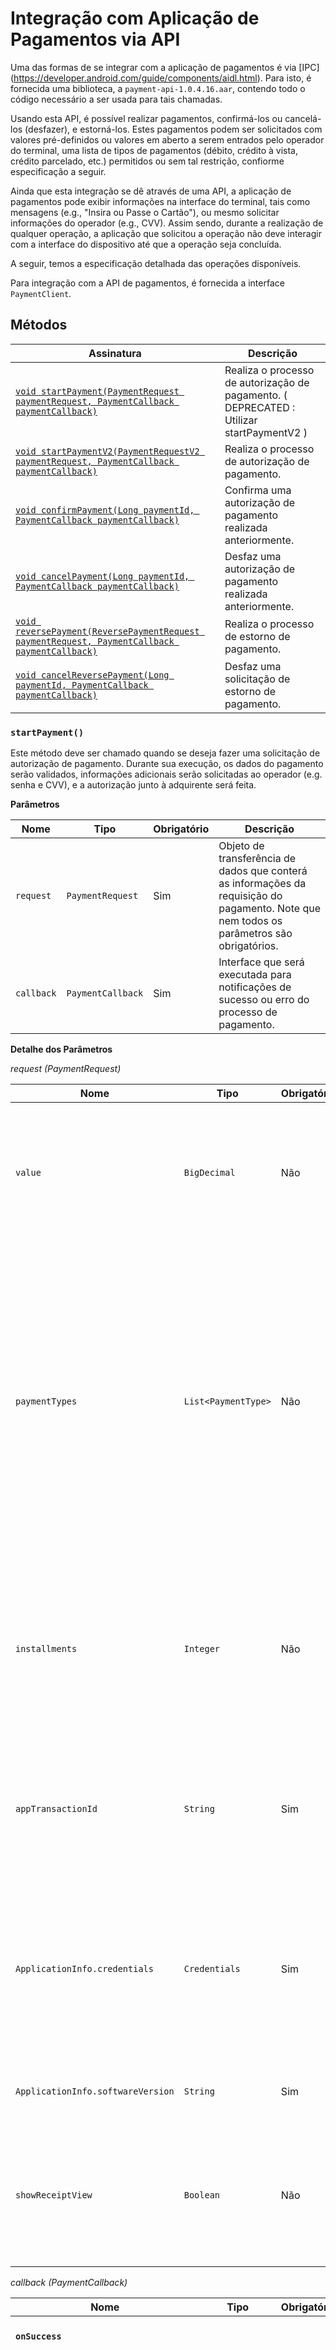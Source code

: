 # Integração com Aplicação de Pagamentos via API

Uma das formas de se integrar com a aplicação de pagamentos é via [IPC] (https://developer.android.com/guide/components/aidl.html). Para isto, é fornecida uma biblioteca, a `payment-api-1.0.4.16.aar`, contendo todo o código necessário a ser usada para tais chamadas.

Usando esta API, é possível realizar pagamentos, confirmá-los ou cancelá-los (desfazer), e estorná-los. Estes pagamentos podem ser solicitados com valores pré-definidos ou valores em aberto a serem entrados pelo operador do terminal, uma lista de tipos de pagamentos (débito, crédito à vista, crédito parcelado, etc.) permitidos ou sem tal restrição, confiorme especificação a seguir.

Ainda que esta integração se dê através de uma API, a aplicação de pagamentos pode exibir informações na interface do terminal, tais como mensagens (e.g., "Insira ou Passe o Cartão"), ou mesmo solicitar informações do operador (e.g., CVV). Assim sendo, durante a realização de qualquer operação, a aplicação que solicitou a operação não deve interagir com a interface do dispositivo até que a operação seja concluída.

A seguir, temos a especificação detalhada das operações disponíveis.

Para integração com a API de pagamentos, é fornecida a interface `PaymentClient`.
  
## Métodos
  
| Assinatura | Descrição |
| -------- | -------- |
| [`void startPayment(PaymentRequest paymentRequest, PaymentCallback paymentCallback)`](#startpayment)| Realiza o processo de autorização de pagamento. ( DEPRECATED : Utilizar startPaymentV2 ) |
| [`void startPaymentV2(PaymentRequestV2 paymentRequest, PaymentCallback paymentCallback)`](#startpayment)| Realiza o processo de autorização de pagamento. |
| [`void confirmPayment(Long paymentId, PaymentCallback paymentCallback)`](#confirmpayment) | Confirma uma autorização de pagamento realizada anteriormente.   |
| [`void cancelPayment(Long paymentId, PaymentCallback paymentCallback)`](#cancelpayment) | Desfaz uma autorização de pagamento realizada anteriormente. |
| [`void reversePayment(ReversePaymentRequest paymentRequest, PaymentCallback paymentCallback)`](#reversepayment) | Realiza o processo de estorno de pagamento.  |
| [`void cancelReversePayment(Long paymentId, PaymentCallback paymentCallback)`](#cancelReversepayment) | Desfaz uma solicitação de estorno de pagamento.  |

### `startPayment()`

Este método deve ser chamado quando se deseja fazer uma solicitação de autorização de pagamento. Durante sua execução, os dados do pagamento serão validados, informações adicionais serão solicitadas ao operador (e.g. senha e CVV), e a autorização junto à adquirente será feita.

**Parâmetros**

| Nome | Tipo | Obrigatório | Descrição |
| -------- | -------- | -------- | -------- |
| `request` | `PaymentRequest` | Sim | Objeto de transferência de dados que conterá as informações da requisição do pagamento. Note que nem todos os parâmetros são obrigatórios.  |
| `callback` | `PaymentCallback` | Sim | Interface que será executada para notificações de sucesso ou erro do processo de pagamento.   |
    
**Detalhe dos Parâmetros**  
  
_request (PaymentRequest)_

| Nome | Tipo | Obrigatório | Descrição |
| -------- | -------- | -------- | -------- |
| `value` | `BigDecimal` | Não | Valor do pagamento solicitado. Caso não seja preenchido (null), a interface solicitará o valor do operador. |
| `paymentTypes` | `List<PaymentType>` | Não | Tipos de pagamentos (Débito, Crédito, Voucher, etc.) permitidos para este pagamento. Caso seja vazio ou seja null, significa que todos os tipos são permitidos. Caso contenha apenas um, este tipo será o utilizado (se possível) e não será perguntado nada ao operador. |
| `installments` | `Integer` | Não | Quantidade de parcelas. Usado apenas para tipos de pagamentos que suportem parcelamento e neste caso é obrigatório. Valor deve ser entre 2 e 99. | 
| `appTransactionId` | `String` | Sim | Identificador da transação integrada para o software que originou a solicitação de pagamento. Não deve se repetir. |
| `ApplicationInfo.credentials` | `Credentials` | Sim | Credenciais da aplicação que está solicitando a operação, conforme cadastro na PayStore. Basicamente, trata-se da identificação da aplicação e o token de acesso. | 
| `ApplicationInfo.softwareVersion` | `String` | Sim | Versão da aplicação que está solicitando o pagamento. | 
| `showReceiptView` | `Boolean` | Não | Indica se a tela de comprovante deve ser exibida pela aplicação de pagamentos (_true_) ou não (_false_). O valor padrão é _false_. | 

_callback (PaymentCallback)_

| Nome | Tipo | Obrigatório | Descrição |
| -------- | -------- | -------- | -------- |
| **`onSuccess`** ||| Método para notificação em caso de sucesso |
| `Payment.value` | `BigDecimal` | Sim | Valor do pagamento. Este é o valor que foi aprovado pela adquirente. Deve ser validado sempre na resposta, ainda que tenha sido passado como parâmetro, pois há adquirentes que, para algumas situações, aprovam valores diferentes dos solicitados. |
| `Payment.paymentType` | `PaymentType` | Sim | Tipo de pagamento (Débito, Crédito, Voucher, etc.) usado no pagamento. |
| `Payment.installments` | `Integer` | Não | Quantidade de parcelas do pagamento. |
| `Payment.acquirer` | `String` | Sim | Adquirente que autorizou o pagamento. |
| `Payment.paymentId` | `String` | Sim | Identificador da transação para a aplicação de pagamentos. Esta é a informação a ser usada para a confirmação e desfazimento. |
| `Payment.brand` | `String` | Sim | Bandeira do cartão usado no pagamento. |
| `Payment.bin` | `String` | Sim | Bin do cartão usado no pagamento. |
| `Payment.panLast4Digits` | `String` | Sim | Últimos 4 dígitos do PAN do cartão usado na transação. |
| `Payment.captureType` | `CaptureType` | Sim | Forma de captura do cartão usado na transação. |
| `Payment.paymentStatus` | `PaymentStatus` | Sim | Situação do pagamento. No caso de solitações retornadas com sucesso, esta informação sempre será _PENDING_, requerendo uma confirmação ou desfazimento para a sua conclusão definitiva. |
| `Payment.paymentDate` | `Date` | Sim | Data/hora do pagamento para a aplicação de pagamentos. |
| `Payment.acquirerId` | `String` | Sim | Identificador da transação para a adquirente. Identificador que consta no arquivo que a adquirente fornece, de forma que viabilize a conciliação do pagamento com a transação integrada. |
| `Payment.acquirerResponseCode` | `String` | Sim | Código de resposta da adquirente. |
| `Payment.acquirerResponseDate` | `String` | Sim | Data/hora retornada pela adquirente. |
| `Payment.acquirerAuthorizationNumber` | `String` | Sim | Número da autorização fornecido pela adquirente (que consta no comprovante do portador do cartão). |
| `Payment.Receipt.clientVia` | `String` | Não | Conteúdo do comprovante - via do cliente. |
| `Payment.Receipt.merchantVia` | `String` | Não | Conteúdo do comprovante - via do estabelecimento. |
|||||
| **`onError`** ||| Método para notificação em caso de erro. |
| `ErrorData.paymentsResponseCode` | `String` | Sim | Código de resposta para o erro ocorrido. Vide [Códigos de Resposta](#codigos-de-resposta) |
| `ErrorData.acquirerResponseCode` | `String` | Não | Código de resposta para o erro ocorrido retornado pela adquirente. Note que este erro só será retornado se a transação for não autorizada pela adquirente. |
| `ErrorData.responseMessage` | `String` | Sim | Mensagem descritiva da causa da não autorização. Caso a transação tenha sido negada pela adquirente, conterá a mensagem retornada pela adquirente. |

##### Exemplo

```java
public class MyActivity extends Activity implements PaymentClient.PaymentCallback {

    private PaymentClient paymentClient;

    @Override
    protected void onCreate(Bundle savedInstanceState) {
        super.onCreate(savedInstanceState);
        setContentView(R.layout.activity_payment);
    
        paymentClient = new PaymentClientImpl();
    }

    @Override
    protected void onResume() {
        super.onResume();
        paymentClient.bind(this);
    }

    @Override
    protected void onPause() {
         try {
            paymentClient.unbind(this);
        } catch (Exception e) {
            Log.e(TAG, e.getMessage());
        }
        super.onPause();
    }

    public void doExecute(){
        PaymentRequest request = new PaymentRequest();
        request.setValue(new BigDecimal(50));
        request.setAppTransactionId("123456");
        
        ApplicationInfo appInfo = new ApplciationInfo();
        appInfo.setCredentials(new Credentials("demo-app", "TOKEN-KEY-DEMO"));
        appInfo.setSoftwareVersion("1.0.0.0");
        
        request.setApplicationInfo(appInfo);

        try {
            paymentClient.startPayment(request, this);
        } catch (ClientException e) {
            Log.e(TAG, "Error starting payment", e);
        }
    }

    @Override
    public void onError(String errorMessage) {
        Log.e(TAG, errorMessage);
    }

    @Override
    public void onSuccess(Payment payment) {
        Log.i(TAG, payment.toString());
    }
}
```

### `startPaymentV2()`

Este método deve ser chamado quando se deseja fazer uma solicitação de autorização de pagamento. Durante sua execução, os dados do pagamento serão validados, informações adicionais serão solicitadas ao operador (e.g. senha e CVV), e a autorização junto à adquirente será feita.

**Parâmetros**

| Nome | Tipo | Obrigatório | Descrição |
| -------- | -------- | -------- | -------- |
| `request` | `PaymentRequestV2` | Sim | Objeto de transferência de dados que conterá as informações da requisição do pagamento. Note que nem todos os parâmetros são obrigatórios.  |
| `callback` | `PaymentCallback` | Sim | Interface que será executada para notificações de sucesso ou erro do processo de pagamento.   |
    
**Detalhe dos Parâmetros**  
  
_request (PaymentRequest)_

| Nome | Tipo | Obrigatório | Descrição |
| -------- | -------- | -------- | -------- |
| `value` | `BigDecimal` | Não | Valor do pagamento solicitado. Caso não seja preenchido (null), a interface solicitará o valor do operador. |
| `paymentTypes` | `List<PaymentType>` | Não | Tipos de pagamentos (Débito, Crédito, Voucher, etc.) permitidos para este pagamento. Caso seja vazio ou seja null, significa que todos os tipos são permitidos. Caso contenha apenas um, este tipo será o utilizado (se possível) e não será perguntado nada ao operador. |
| `installments` | `Integer` | Não | Quantidade de parcelas. Usado apenas para tipos de pagamentos que suportem parcelamento e neste caso é obrigatório. Valor deve ser entre 2 e 99. | 
| `appTransactionId` | `String` | Sim | Identificador da transação integrada para o software que originou a solicitação de pagamento. Não deve se repetir. |
| `ApplicationInfo.credentials` | `Credentials` | Sim | Credenciais da aplicação que está solicitando a operação, conforme cadastro na PayStore. Basicamente, trata-se da identificação da aplicação e o token de acesso. | 
| `ApplicationInfo.softwareVersion` | `String` | Sim | Versão da aplicação que está solicitando o pagamento. | 
| `showReceiptView` | `Boolean` | Não | Indica se a tela de comprovante deve ser exibida pela aplicação de pagamentos (_true_) ou não (_false_). O valor padrão é _false_. | 
| `tokenizeCard` | `Boolean` | Não | Indica se deve ser feita a tokenização do cartão após a aprovação do pagamento (true) ou não (false). O valor padrão é false.  | 
| `tokenizeEmail` | `String` | Se tokenizeCard for true, sim, caso contrário, não. | E-mail do portador do cartão. Se “tokenizeCard” for false, este parâmetro é ignorado. | 
| `tokenizeNationalDocument` | `String` | Não | CPF ou CNPJ do portador do cartão. Se “tokenizeCard” for false, este parâmetro é ignorado. Se for true e não for informado esse parâmetro, então a chamada à API de criação de token no e-commerce também não o utilizará. | 
  

_callback (PaymentCallback)_

| Nome | Tipo | Obrigatório | Descrição |
| -------- | -------- | -------- | -------- |
| **`onSuccess`** ||| Método para notificação em caso de sucesso |
| `Payment.value` | `BigDecimal` | Sim | Valor do pagamento. Este é o valor que foi aprovado pela adquirente. Deve ser validado sempre na resposta, ainda que tenha sido passado como parâmetro, pois há adquirentes que, para algumas situações, aprovam valores diferentes dos solicitados. |
| `Payment.paymentType` | `PaymentType` | Sim | Tipo de pagamento (Débito, Crédito, Voucher, etc.) usado no pagamento. |
| `Payment.installments` | `Integer` | Não | Quantidade de parcelas do pagamento. |
| `Payment.acquirer` | `String` | Sim | Adquirente que autorizou o pagamento. |
| `Payment.paymentId` | `String` | Sim | Identificador da transação para a aplicação de pagamentos. Esta é a informação a ser usada para a confirmação e desfazimento. |
| `Payment.brand` | `String` | Sim | Bandeira do cartão usado no pagamento. |
| `Payment.bin` | `String` | Sim | Bin do cartão usado no pagamento. |
| `Payment.panLast4Digits` | `String` | Sim | Últimos 4 dígitos do PAN do cartão usado na transação. |
| `Payment.captureType` | `CaptureType` | Sim | Forma de captura do cartão usado na transação. |
| `Payment.paymentStatus` | `PaymentStatus` | Sim | Situação do pagamento. No caso de solitações retornadas com sucesso, esta informação sempre será _PENDING_, requerendo uma confirmação ou desfazimento para a sua conclusão definitiva. |
| `Payment.paymentDate` | `Date` | Sim | Data/hora do pagamento para a aplicação de pagamentos. |
| `Payment.acquirerId` | `String` | Sim | Identificador da transação para a adquirente. Identificador que consta no arquivo que a adquirente fornece, de forma que viabilize a conciliação do pagamento com a transação integrada. |
| `Payment.acquirerResponseCode` | `String` | Sim | Código de resposta da adquirente. |
| `Payment.acquirerResponseDate` | `String` | Sim | Data/hora retornada pela adquirente. |
| `Payment.acquirerAuthorizationNumber` | `String` | Sim | Número da autorização fornecido pela adquirente (que consta no comprovante do portador do cartão). |
| `Payment.Receipt.clientVia` | `String` | Não | Conteúdo do comprovante - via do cliente. |
| `Payment.Receipt.merchantVia` | `String` | Não | Conteúdo do comprovante - via do estabelecimento. |
| `Payment.cardToken` | `String` | Não | Token do cartão utilizado na transação. |
|||||
| **`onError`** ||| Método para notificação em caso de erro. |
| `ErrorData.paymentsResponseCode` | `String` | Sim | Código de resposta para o erro ocorrido. Vide [Códigos de Resposta](#codigos-de-resposta) |
| `ErrorData.acquirerResponseCode` | `String` | Não | Código de resposta para o erro ocorrido retornado pela adquirente. Note que este erro só será retornado se a transação for não autorizada pela adquirente. |
| `ErrorData.responseMessage` | `String` | Sim | Mensagem descritiva da causa da não autorização. Caso a transação tenha sido negada pela adquirente, conterá a mensagem retornada pela adquirente. |

##### Exemplo

```java
public class MyActivity extends Activity implements PaymentClient.PaymentCallback {

    private PaymentClient paymentClient;

    @Override
    protected void onCreate(Bundle savedInstanceState) {
        super.onCreate(savedInstanceState);
        setContentView(R.layout.activity_payment);
    
        paymentClient = new PaymentClientImpl();
    }

    @Override
    protected void onResume() {
        super.onResume();
        paymentClient.bind(this);
    }

    @Override
    protected void onPause() {
         try {
            paymentClient.unbind(this);
        } catch (Exception e) {
            Log.e(TAG, e.getMessage());
        }
        super.onPause();
    }

    public void doExecute(){
        PaymentRequestV2 request = new PaymentRequestV2();
        request.setValue(new BigDecimal(50));
        request.setAppTransactionId("123456");
        
        ApplicationInfo appInfo = new ApplciationInfo();
        appInfo.setCredentials(new Credentials("demo-app", "TOKEN-KEY-DEMO"));
        appInfo.setSoftwareVersion("1.0.0.0");
        
        request.setApplicationInfo(appInfo);

        try {
            paymentClient.startPaymentV2(request, this);
        } catch (ClientException e) {
            Log.e(TAG, "Error starting payment", e);
        }
    }

    @Override
    public void onError(String errorMessage) {
        Log.e(TAG, errorMessage);
    }

    @Override
    public void onSuccess(PaymentV2 payment) {
        Log.i(TAG, payment.toString());
    }
}
```


### `confirmPayment()`

Este método deve ser chamado para confirmar uma transação que o terminal conseguiu processar completamente a perna de autorização enviada pelo Autorizador.

Este método **não** deve ser chamado para uma transação já confirmada, ou seja, em que já se executou o método **confirmPayment()** anteriormente.

Este método **não** deve ser chamado para uma transação já desfeita, ou seja, em que já se executou o método **cancelPayment()** anteriormente.

Este método **não** deve ser chamado para uma transação que foi negada pelo Autorizador, ou seja, a transação precisa ter sido autorizada pelo Autorizador.


Após a execução desta confirmação, a transação só poderá ser cancelada através de uma operação de estorno (o estorno é a operação executada pelo menu CANCELAMENTO do terminal). 

Caso o App consumidor desta API tenha finalizado o seu processo de negócio com êxito, porém não tenha chamado o método **confirmPayment()**, a transação permanecerá com a seguintes situações:
    Situação PayStore       = "Pendente".    
    Resolução no Adquirente = "Pendente".

Como resultado, poderemos ter uma inconsistência transacional, visto que, na virada do dia, algumas redes adquirentes confirmam automaticamente as transações que não receberam a perna de confirmação. Outras redes adquirentes trabalham apenas com duas pernas, sem a necessidade de perna de confirmação. Neste caso, se houver algum problema na conclusão da transação no lado do terminal, é imperativo que a solução de captura execute o método **cancelPayment()**, a fim de desfazer a transação no adquirente e evitar cobrança para o cliente portador do cartão. 

**Parâmetros**

| Nome | Tipo | Obrigatório | Descrição |
| -------- | -------- | -------- | -------- |
| `paymentId` | `Long` | Sim | Identificador da transação que será confirmada para a aplicação de pagamentos. |
| `credentials` | `Credentials` | Sim | Credenciais da aplicação que está solicitando a operação, conforme cadastro na PayStore. Basicamente, trata-se da identificação da aplicação e o token de acesso. | 
| `callback` | `PaymentCallback` | Sim | Interface que será executada para notificações de sucesso ou erro.   |
    
**Detalhe dos parâmetros**  
  
_callback_

| Nome | Tipo | Obrigatório | Descrição |
| -------- | -------- | -------- | -------- |
| **`onSuccess`** ||| Método para notificação em caso de sucesso |
|||||
| **`onError`** ||| Método para notificação em caso de erro. |
| `ErrorData.paymentsResponseCode` | `String` | Sim | Código de resposta para o erro ocorrido. Vide [Códigos de Resposta](#codigos-de-resposta)|
| `ErrorData.acquirerResponseCode` | `String` | Não | Código de resposta para o erro ocorrido retornado pela adquirente. Note que este erro só será retornado se a transação for não autorizada pela adquirente. |
| `ErrorData.responseMessage` | `String` | Sim | Mensagem descritiva da causa da não autorização. Caso a transação tenha sido negada pela adquirente, conterá a mensagem retornada pela adquirente. |

##### Exemplo

```java
public class MyActivity extends Activity implements PaymentClient.PaymentCallback {

    private PaymentClient paymentClient;

    @Override
    protected void onCreate(Bundle savedInstanceState) {
        super.onCreate(savedInstanceState);
        setContentView(R.layout.activity_payment);
    
        paymentClient = new PaymentClientImpl();
    }

    @Override
    protected void onResume() {
        super.onResume();
        paymentClient.bind(this);
    }

    @Override
    protected void onPause() {
        try {
            paymentClient.unbind(this);
        } catch (Exception e) {
            Log.e(TAG, e.getMessage());
        }
        super.onPause();
    }

    public void doExecute(){
        PaymentRequest request = new PaymentRequest();
        request.setValue(new BigDecimal(50));
        request.setAppTransactionId("123456");
        
        ApplicationInfo appInfo = new ApplciationInfo();
        appInfo.setCredentials(new Credentials("demo-app", "TOKEN-KEY-DEMO"));
        appInfo.setSoftwareVersion("1.0.0.0");
        
        request.setApplicationInfo(appInfo);

        try {
            paymentClient.startPayment(request, this);
        } catch (ClientException e) {
            Log.e(TAG, "Error starting payment", e);
        }
    }

    @Override
    public void onError(String errorMessage) {
        Log.e(TAG, errorMessage);
    }

    @Override
    public void onSuccess(Payment payment) {
        Log.i(TAG, payment.toString());

        try {
            paymentClient.confirmPayment(payment.getPaymentId(),
                                         new Credentials("demo-app", "TOKEN-KEY-DEMO")
                                         new PaymentCallback() {
            
                @Override
                public void onError(String errorMessage) {
                    Log.e(TAG, errorMessage);
                }
            
                @Override
                public void onSuccess(Payment payment) {
                    Log.i(TAG, payment.toString());
                }
            
            
            });
        } catch (ClientException e) {
            Log.e(TAG, "Error starting payment", e);
        }
    }
}
```

### `cancelPayment()`

Este método deve ser sempre chamado para desfazer uma transação que o terminal não conseguiu receber/processar/imprimir a perna de autorização enviada pelo Autorizador.

Este método **não** deve ser chamado para uma transação já confirmada, ou seja, em que já se executou o método **confirmPayment()**.

Este método **não** deve ser chamado para desfazer uma transação já desfeita.

Este método **não** deve ser chamado para uma transação que foi negada pelo Autorizador.

Este método **não** é um estorno (o estorno é a operação executada pelo menu CANCELAMENTO do terminal). O estorno é executado em transações que foram concluídas com êxito, ou seja, estão confirmadas.

Após a execução do desfazimento, **cancelPayment()**, a transação não poderá ser mais confirmada pela aplicação do terminal, ou seja, não se pode mais executar o método **confirmPayment()**.

Caso o App consumidor desta API não tenha finalizado o seu processo de negócio com êxito, é imprescindível a chamada do método **cancelPayment()**. A consequência de não cancelar uma transação que não teve seu processo de negócio concluído é semelhante à consequência de não confirmar. Porém, nesse caso, com um agravante, pois provavelmente o cliente não levará o produto/serviço associado à transação financeira, ou uma nova tentativa de venda poderá ser feita, resultando em uma cobrança em duplicidade para o cliente portador do cartão.

**Parâmetros**

| Nome | Tipo | Obrigatório | Descrição |
| -------- | -------- | -------- | -------- |
| `paymentId` | `Long` | Sim | Identificador da transação que será desfeita para a aplicação de pagamentos. |
| `credentials` | `Credentials` | Sim | Credenciais da aplicação que está solicitando a operação, conforme cadastro na PayStore. Basicamente, trata-se da identificação da aplicação e o token de acesso. | 
| `callback` | `PaymentCallback` | Sim | Interface que será executada para notificações de sucesso ou erro.   |
    
**Detalhe dos parâmetros**  
  
_callback_

| Nome | Tipo | Obrigatório | Descrição |
| -------- | -------- | -------- | -------- |
| **`onSuccess`** ||| Método para notificação em caso de sucesso |
|||||
| **`onError`** ||| Método para notificação em caso de erro. |
| `ErrorData.paymentsResponseCode` | `String` | Sim | Código de resposta para o erro ocorrido. Vide [Códigos de Resposta](#codigos-de-resposta)|
| `ErrorData.acquirerResponseCode` | `String` | Não | Código de resposta para o erro ocorrido retornado pela adquirente. Note que este erro só será retornado se a transação for não autorizada pela adquirente. |
| `ErrorData.responseMessage` | `String` | Sim | Mensagem descritiva da causa da não autorização. Caso a transação tenha sido negada pela adquirente, conterá a mensagem retornada pela adquirente. |

##### Exemplo

```java
public class MyActivity extends Activity implements PaymentClient.PaymentCallback {

    private PaymentClient paymentClient;

    @Override
    protected void onCreate(Bundle savedInstanceState) {
        super.onCreate(savedInstanceState);
        setContentView(R.layout.activity_payment);
    
        paymentClient = new PaymentClientImpl();
    }

    @Override
    protected void onResume() {
        super.onResume();
        paymentClient.bind(this);
    }

    @Override
    protected void onPause() {
        try {
            paymentClient.unbind(this);
        } catch (Exception e) {
            Log.e(TAG, e.getMessage());
        }
        super.onPause();
    }

    public void doExecute(){
        PaymentRequest request = new PaymentRequest();
        request.setValue(new BigDecimal(50));
        request.setAppTransactionId("123456");
        
        ApplicationInfo appInfo = new ApplciationInfo();
        appInfo.setCredentials(new Credentials("demo-app", "TOKEN-KEY-DEMO"));
        appInfo.setSoftwareVersion("1.0.0.0");
        
        request.setApplicationInfo(appInfo);

        try {
            paymentClient.startPayment(request, this);
        } catch (ClientException e) {
            Log.e(TAG, "Error starting payment", e);
        }
    }

    @Override
    public void onError(String errorMessage) {
        Log.e(TAG, errorMessage);
    }

    @Override
    public void onSuccess(Payment payment) {
        Log.i(TAG, payment.toString());

        try {
            paymentClient.cancelPayment(payment.getPaymentId(), 
                                        new Credentials("demo-app", "TOKEN-KEY-DEMO"), 
                                        new PaymentCallback() {
            
                @Override
                public void onError(String errorMessage) {
                    Log.e(TAG, errorMessage);
                }
            
                @Override
                public void onSuccess(Payment payment) {
                    Log.i(TAG, payment.toString());
                }
            
            
            });
        } catch (ClientException e) {
            Log.e(TAG, "Error starting payment", e);
        }
    }
}
```

### `reversePayment()`

Este método deve ser chamado quando se deseja fazer uma solicitação de estorno de pagamento. Durante sua execução, os dados do estorno serão validados, informações adicionais serão solicitadas ao operador (e.g. cartão) e a autorização junto à adquirente será feita.

Note que a transação de estorno não possui confirmação, mas apenas desfazimento. Assim, a confirmação ocorrerá naturalmente com o não envio do desfazimento, a depender do comportamento de cada adquirente.

Também a depender do comportamento de cada adquirente, é possível que não haja desfazimento para a transação de estorno para uma determinada adquirente. Neste caso, estornos aprovados retornarão o valor _false_ no campo "ReversePayment.cancelable". Além disto, caso seja chamado o método `cancelReversePayment()`, um erro específico será retornado informando que não é possível executar tal operação (vide [Códigos de Resposta](#codigos-de-resposta)).

**Parâmetros**

| Nome | Tipo | Obrigatório | Descrição |
| -------- | -------- | -------- | -------- |
| `request` | `ReversePaymentRequest` | Sim | Objeto de transferência de dados que conterá as informações da requisição do estorno do pagamento. Note que nem todos os parâmetros são obrigatórios.  |
| `callback` | `ReversePaymentCallback` | Sim | Interface que será executada para notificações de sucesso ou erro do processo de estorno.   |
    
**Detalhe dos parâmetros**  
  
_request (ReversePaymentRequest)_

| Nome | Tipo | Obrigatório | Descrição |
| -------- | -------- | -------- | -------- |
| `value` | `BigDecimal` | Não | Valor da transação a ser estornada. Caso não seja preenchido (null), a interface solicitará o valor do operador. Esta informação é utilizada para validar a integridade da transação que está sendo estornada. |
| `paymentId` | `Long` | Sim | Identificador da transação que será estornada para a aplicação de pagamentos. |
| `appTransactionId` | `String` | Sim | Identificador da transação integrada para o software que originou a solicitação de estorno. Não deve se repetir. |
| `ApplicationInfo.credentials` | `Credentials` | Sim | Credenciais da aplicação que está solicitando a operação, conforme cadastro na PayStore. Basicamente, trata-se da identificação da aplicação e o token de acesso. | 
| `ApplicationInfo.softwareVersion` | `String` | Sim | Versão da aplicação que está solicitando o pagamento. | 
| `showReceiptView` | `Boolean` | Não | Indica se a tela de comprovante deve ser exibida pela aplicação de pagamentos (_true_) ou não (_false_). O valor padrão é _false_. | 

_callback (ReversePaymentCallback)_

| Nome | Tipo | Obrigatório | Descrição |
| -------- | -------- | -------- | -------- |
| **`onSuccess`** ||| Método para notificação em caso de sucesso |
| `ReversePayment.paymentId` | `String` | Sim | Identificador da transação de estorno para a aplicação de pagamentos. Esta é a informação a ser usada para a confirmação e desfazimento. |
| `ReversePayment.acquirerId` | `String` | Sim | Identificador da transação de estorno para a adquirente. Identificador que consta no arquivo que a adquirente fornece, de forma que viabilize a conciliação do estorno com a transação integrada. |
| `ReversePayment.cancelable` | `Boolean` | Sim | _True_, caso esta transação possa ser desfeita. _False_ caso contrário. |
| `ReversePayment.acquirerResponseCode` | `String` | Sim | Código de resposta da adquirente. |
| `ReversePayment.acquirerResponseDate` | `String` | Sim | Data/hora retornada pela adquirente. |
| `ReversePayment.acquirerAuthorizationNumber` | `String` | Sim | Número da autorização fornecido pela adquirente (que consta no comprovante do portador do cartão). |
| `ReversePayment.Receipt.clientVia` | `String` | Não | Conteúdo do comprovante - via do cliente. |
| `ReversePayment.Receipt.merchantVia` | `String` | Não | Conteúdo do comprovante - via do estabelecimento. |
|||||
| **`onError`** ||| Método para notificação em caso de erro. |
| `ErrorData.paymentsResponseCode` | `String` | Sim | Código de resposta para o erro ocorrido. Vide [Códigos de Resposta](#codigos-de-resposta) |
| `ErrorData.acquirerResponseCode` | `String` | Não | Código de resposta para o erro ocorrido retornado pela adquirente. Note que este erro só será retornado se a transação for não autorizada pela adquirente. |
| `ErrorData.responseMessage` | `String` | Sim | Mensagem descritiva da causa da não autorização. Caso a transação tenha sido negada pela adquirente, conterá a mensagem retornada pela adquirente. |

##### Exemplo

```java
public class MyActivity extends Activity implements PaymentClient.PaymentCallback {

    private PaymentClient paymentClient;

    @Override
    protected void onCreate(Bundle savedInstanceState) {
        super.onCreate(savedInstanceState);
        setContentView(R.layout.activity_payment);
    
        paymentClient = new PaymentClientImpl();
    }

    @Override
    protected void onResume() {
        super.onResume();
        paymentClient.bind(this);
    }

    @Override
    protected void onPause() {
        try {
            paymentClient.unbind(this);
        } catch (Exception e) {
            Log.e(TAG, e.getMessage());
        }
        super.onPause();
    }

    public void doExecute(){
        ReversePaymentRequest request = new ReversePaymentRequest();
        request.setValue(new BigDecimal(50));
        request.setAppTransactionId("123456");
        request.setPaymentId("999999");
        
        ApplicationInfo appInfo = new ApplciationInfo();
        appInfo.setCredentials(new Credentials("demo-app", "TOKEN-KEY-DEMO"));
        appInfo.setSoftwareVersion("1.0.0.0");
        
        request.setApplicationInfo(appInfo);

        try {
            paymentClient.reversePayment(request, this);
        } catch (ClientException e) {
            Log.e(TAG, "Error starting payment", e);
        }
    }

    @Override
    public void onError(String errorMessage) {
        Log.e(TAG, errorMessage);
    }

    @Override
    public void onSuccess(ReversePayment payment) {
        Log.i(TAG, payment.toString());
    }
}
```
### `cancelReversePayment()`

Este método deve ser chamado para desfazer uma transação de estorno anteriormente autorizada. Esta transação deve não ter sido desfeita ainda e deve ter sido autorizada (não negada) previamente. 

Como dito na descrição de [`reversePayment()`](#reversepayment), é possível que não haja desfazimento para a transação de estorno para uma determinada adquirente. Assim, caso seja chamado o método `cancelReversePayment()`, um erro específico será retornado informando que não é possível executar tal operação (vide [Códigos de Resposta](#codigos-de-resposta)).


**Parâmetros**

| Nome | Tipo | Obrigatório | Descrição |
| -------- | -------- | -------- | -------- |
| `paymentId` | `Long` | Sim | Identificador da transação que será desfeita para a aplicação de pagamentos. |
| `credentials` | `Credentials` | Sim | Credenciais da aplicação que está solicitando a operação, conforme cadastro na PayStore. Basicamente, trata-se da identificação da aplicação e o token de acesso. | 
| `callback` | `PaymentCallback` | Sim | Interface que será executada para notificações de sucesso ou erro.   |
    
**Detalhe dos parâmetros**  
  
_callback_

| Nome | Tipo | Obrigatório | Descrição |
| -------- | -------- | -------- | -------- |
| **`onSuccess`** ||| Método para notificação em caso de sucesso |
|||||
| **`onError`** ||| Método para notificação em caso de erro. |
| `ErrorData.paymentsResponseCode` | `String` | Sim | Código de resposta para o erro ocorrido. Vide [Códigos de Resposta](#codigos-de-resposta)|
| `ErrorData.acquirerResponseCode` | `String` | Não | Código de resposta para o erro ocorrido retornado pela adquirente. Note que este erro só será retornado se a transação for não autorizada pela adquirente. |
| `ErrorData.responseMessage` | `String` | Sim | Mensagem descritiva da causa da não autorização. Caso a transação tenha sido negada pela adquirente, conterá a mensagem retornada pela adquirente. |

##### Exemplo

```java
public class MyActivity extends Activity implements PaymentClient.PaymentCallback {

    private PaymentClient paymentClient;

    @Override
    protected void onCreate(Bundle savedInstanceState) {
        super.onCreate(savedInstanceState);
        setContentView(R.layout.activity_payment);
    
        paymentClient = new PaymentClientImpl();
    }

    @Override
    protected void onResume() {
        super.onResume();
        paymentClient.bind(this);
    }

    @Override
    protected void onPause() {
        try {
            paymentClient.unbind(this);
        } catch (Exception e) {
            Log.e(TAG, e.getMessage());
        }
        super.onPause();
    }

    public void doExecute(){
        ReversePaymentRequest request = new ReversePaymentRequest();
        request.setValue(new BigDecimal(50));
        request.setAppTransactionId("123456");
        request.setPaymentId("999999");
        
        ApplicationInfo appInfo = new ApplicationInfo();
        appInfo.setCredentials(new Credentials("demo-app", "TOKEN-KEY-DEMO"));
        appInfo.setSoftwareVersion("1.0.0.0");
        
        request.setApplicationInfo(appInfo);

        try {
            paymentClient.reversePayment(request, this);
        } catch (ClientException e) {
            Log.e(TAG, "Error starting payment", e);
        }
    }

    @Override
    public void onError(String errorMessage) {
        Log.e(TAG, errorMessage);
    }

    @Override
    public void onSuccess(ReversePayment payment) {
        Log.i(TAG, payment.toString());

        try {
            paymentClient.cancelReversePayment(payment.getPaymentId(), 
                                               new Credentials("demo-app", "TOKEN-KEY-DEMO"),
                                               new PaymentCallback() {
            
                @Override
                public void onError(String errorMessage) {
                    Log.e(TAG, errorMessage);
                }
            
                @Override
                public void onSuccess(Payment payment) {
                    Log.i(TAG, payment.toString());
                }
            
            
            });
        } catch (ClientException e) {
            Log.e(TAG, "Error starting payment", e);
        }
    }
}
```


# Integração com Aplicação de Pagamentos via _Content Povider_

A integração via _Content Provider_ visa possibilitar que outros aplicativos possam consultar informações a respeito de pagamentos efetuados, sendo possível realizar filtros e obter diversos dados dos pagamentos, inclusive sua situação.

Só será permitido listar pagamentos feitos pela pela própria aplicação que está realizando a consulta.

Declare essa permissão no AndroidManifest.xml do seu Aplicativo para ter acesso ao _Content Provider_.

`<uses-permission android:name="br.com.phoebus.android.payments.provider.READ_PERMISSION" />`

## content://br.com.phoebus.android.payments.provider/payments
URI para obtenção de informações de pagamentos.

### Filtros

| Nome | Tipo | Obrigatório | Descrição |
| -------- | -------- | -------- | -------- |
| `status` | `PaymentStatus` | Não | Filtra os pagamentos cuja situação está na lista passada (aceita mais de um valor). |
| `startDate` | `Date` | Não | Filtra os pagamentos cuja data seja maior ou igual ao valor passado. |
| `finishDate` | `Date` | Não | Filtra os pagamentos cuja data seja menor ou igual ao valor passado. |
| `startValue` | `BigDecimal` | Não | Filtra os pagamentos cujo valor seja maior ou igual ao valor passado. |
| `finishValue` | `BigDecimal` | Não | Filtra os pagamentos cujo valor seja menor ou igual ao valor passado. |
| `paymentId` | `String` | Não | Filtra os pagamentos cujo identificador da transação para a aplicação de pagamentos seja o valor passado. |
| `lastDigits` | `String` | Não | Filtra os pagamentos cujos últimos 4 dígitos do PAN do cartão usado na transação seja igual ao valor passado. |
| `applicationId` | `Credentials` | Sim | Identificação da aplicação que está realizando a consulta. | 
| `secretToken` | `Credentials` | Sim | Token de acesso da aplicação que está realizando a consulta. | 
| `softwareVersion` | `String` | Sim | Versão da aplicação que está solicitando a consulta. | 

### Retorno

| Nome | Tipo |  Descrição |
| -------- | -------- | -------- |
| `id` | `String` | Identificador da transação para a aplicação de pagamentos. Esta é a informação a ser usada para a confirmação e desfazimento. |
| `value` | `BigDecimal` | Valor do pagamento. Este é o valor que foi aprovado pela adquirente. Deve ser validado sempre na resposta, ainda que tenha sido passado como parâmetro, pois há adquirentes que, para algumas situações, aprovam valores diferentes dos solicitados. |
| `paymentType` | `PaymentType` | Tipo de pagamento (Débito, Crédito, Voucher, etc.) usado no pagamento. |
| `installments` | `Integer` | Quantidade de parcelas do pagamento. |
| `acquirerName` | `String` | Adquirente que autorizou o pagamento. |
| `cardBrand` | `String` | Bandeira do cartão usado no pagamento. |
| `cardBin` | `String` | Bin do cartão usado no pagamento. |
| `cardPanLast4Digits` | `String` | Últimos 4 dígitos do PAN do cartão usado na transação. |
| `captureType` | `CaptureType` | Forma de captura do cartão usado na transação. |
| `status` | `PaymentStatus` | Situação do pagamento. |
| `date` | `Date` | Data/hora do pagamento para a aplicação de pagamentos. |
| `acquirerId` | `String` | Identificador da transação para a adquirente. Identificador que consta no arquivo que a adquirente fornece, de forma que viabilize a conciliação do pagamento com a transação integrada. |
| `acquirerResponseCode` | `String` | Código de resposta da adquirente. |
| `acquirerResponseDate` | `String` | Data/hora retornada pela adquirente. |
| `acquirerAuthorizationNumber` | `String` | Número da autorização fornecido pela adquirente (que consta no comprovante do portador do cartão). |
| `receiptClient` | `String` | Conteúdo do comprovante - via do cliente. |
| `receiptMerchant` | `String` | Conteúdo do comprovante - via do estabelecimento. 

**Atenção**: O objeto retornado pode ser preenchido seletivamente. Para isso, deve ser passado um array de Strings com as colunas desejadas para o método query() do Content Resolver. Caso utilize nossa API de acesso ao provider, pode utilizar o método setColumns() do PaymentProviderRequest.

##### Exemplo

```java
public class MyActivity extends Activity{

    @Override
    protected void onCreate(Bundle savedInstanceState) {
        super.onCreate(savedInstanceState);
        setContentView(R.layout.your_actitivy);

        //definindo as credenciais
        ApplicationInfo appInfo = new ApplicationInfo();
        appInfo.setCredentials(new Credentials("demo-app", "TOKEN-KEY-DEMO"));
        appInfo.setSoftwareVersion("1.0.0.0");

        //criando objeto de request para o payment content provider
        PaymentProviderRequest request = createRequest(appInfo);

        //selecionando propriedades retornadas
        String[] columns = new String[]{
            PaymentContract.column.ID,
            PaymentContract.column.VALUE,
            PaymentContract.column.PAYMENT_STATUS,
            PaymentContract.column.PAYMENT_DATE,
            PaymentContract.column.CARD_BRAND,
        };

        //solicitando a lista de pagamentos
        Cursor cursor = getContext().getContentResolver().query(request.getUriBuilder().build(), columns, null, null, null);

        //parse de Cursor para List<Payments>
        List<Payment> paymentsList = Payment.fromCursor(cursor);
    }

    private PaymentProviderRequest createRequest(ApplicationInfo appInfo){
        PaymentProviderRequest paymentRequest = new PaymentProviderRequest(appInfo);

        //filtrando pelo paymentId
        paymentRequest.setPaymentId("000000000");

        //filtrando pelo por periodo
        //utilizar o formato dd/MM/yyyy
        paymentRequest.setStartDate("01/01/2017");
        paymentRequest.setFinishDate("01/06/2017");

        //filtrando por faixa de valores de pagamento
        paymentRequest.setStartValue(new BigDecimal("0,00"));
        paymentRequest.setFinishValue(new BigDecimal("1000,00"));

        //filtrando pelos 4 últimos dígitos do cartão
        paymentRequest.setLastDigits("4456");

        //filtrando pelos 4 últimos dígitos do cartão
        List<PaymentStatus> status = Arrays.asList(new PaymentStatus[]{
            PaymentStatus.PENDING,
            PaymentStatus.CONFIRMED,
            PaymentStatus.CANCELLED,
            PaymentStatus.REVERSED
        });

        return paymentRequest;
    }

}
```

## API

Para facilitar o uso, é disponibilizada uma API de acesso ao provider, com o uso das classes:

- `PaymentProviderRequest`
- `PaymentProviderApi`
- `PaymentContract`

##### Exemplo utilizando PaymentProviderApi

```java
public class MyActivity extends Activity{

    @Override
    protected void onCreate(Bundle savedInstanceState) {
        super.onCreate(savedInstanceState);
        setContentView(R.layout.your_actitivy);

        //definindo as credenciais
        ApplicationInfo appInfo = new ApplicationInfo();
        appInfo.setCredentials(new Credentials("demo-app", "TOKEN-KEY-DEMO"));
        appInfo.setSoftwareVersion("1.0.0.0");

        //criando objeto de request para o payment content provider
        PaymentProviderRequest request = createRequest(appInfo);

        //selecionando propriedades retornadas
        request.setColumns(new String[]{
            PaymentContract.column.ID,
            PaymentContract.column.VALUE,
            PaymentContract.column.PAYMENT_STATUS,
            PaymentContract.column.PAYMENT_DATE,
            PaymentContract.column.CARD_BRAND,
        });

        //parse de Cursor para List<Payments>
        List<Payment> paymentsList = PaymentProviderApi.create(this).findAll(request);
    }

    private PaymentProviderRequest createRequest(ApplicationInfo appInfo){
        PaymentProviderRequest paymentRequest = new PaymentProviderRequest(appInfo);

        //filtrando pelo por periodo
        //utilizar o formato dd/MM/yyyy
        paymentRequest.setStartDate("01/01/2017");
        paymentRequest.setFinishDate("01/06/2017");

        //filtrando pelos 4 últimos dígitos do cartão
        List<PaymentStatus> status = Arrays.asList(new PaymentStatus[]{
            PaymentStatus.CONFIRMED
        });

        return paymentRequest;
    }

}
```

# Integração com Aplicação de Pagamentos via _Broadcast_

Diferente das outras integrações, nesta, outras aplicações podem receber notificações de que um pagamento ou um estorno foi efetuado. Esta informação é enviada pela aplicação de pagamentos via [_Broadcasts_](https://developer.android.com/guide/components/broadcasts.html) que podem ser recebidos por quaisquer aplicações que tenham interesse em saber da ocorrência de pagamentos ou estornos.

## _Actions_

| Action |  Extra |
| -------- | -------- |
| `Intents.action.ACTION_AFTER_PAYMENT` (`br.com.phoebus.android.payments.AFTER_PAYMENT_FINISHED`) |  `Intents.extra.EXTRA_PAYMENT_RETURN`: `Payment` (vide [startPayment()](#startpayment) ou documentação da classe.) |
| `Intents.action.ACTION_AFTER_REVERSAL` (`br.com.phoebus.android.payments.AFTER_PAYMENT_REVERSAL_FINISHED`) |  `Intents.extra.EXTRA_PAYMENT_RETURN`: `ReversePayment` (vide [reversePayment()](#reversepayment) ou documentação da classe.) |

## Exemplo

```java
public class MyBroadcastReceiver extends BroadcastReceiver {

    @Override
    public void onReceive(Context context, Intent intent) {

        if (intent.getAction().equals(Intents.action.ACTION_AFTER_PAYMENT)) {
            Payment payment = DataUtils.fromBundle(Payment.class, intent.getExtras(), Intents.extra.EXTRA_PAYMENT_RETURN);
            
            // Do something!
            
        } else if (intent.getAction().equals(Intents.action.ACTION_AFTER_REVERSAL)) {
            ReversePayment reversePayment = DataUtils.fromBundle(ReversePayment.class, intent.getExtras(), Intents.extra.EXTRA_PAYMENT_RETURN);

            // Do something!

        }

    }
    
}
```



# Códigos de Resposta

| Código | Descrição | Operações |
| -------| --------- | --------- |
| 01     | Transação negada pela adquirente. | `startPayment` e `startPaymentV2` |
| 02     | Transação negada pelo cartão. | `startPayment` e `startPaymentV2`|
| 03     | Operação cancelada pelo operador. | `startPayment`, `startPaymentV2` e `reversePayment` |
| 04     | Pagamento não encontrado. | `confirmPayment`, `cancelPayment`, `reversePayment` e `cancelReversePayment` |
| 05     | Problerma na comunicação com o aplicativo de pagamento. | Todas |
| 06     | Operação não disponível na adquirente. | `cancelReversePayment` |
| 07     | Problema de comunicação com a adquirente. | Todas |
| 08     | Credenciais Inválidas. | `startPayment`, `startPaymentV2` e `reversePayment` |
| 09     | Aplicativo de Pagamentos não possui permissões para continuar . | `startPayment`,`startPaymentV2` e `reversePayment` |
| 10     | Terminal Bloqueado. | `startPayment`, `startPaymentV2` e `reversePayment` |
| 11     | Pagamento bloqueado pois existe transação pendente. | `startPayment`, `startPaymentV2` e `reversePayment` |
| 99     | Problema Interno. | Todas |
